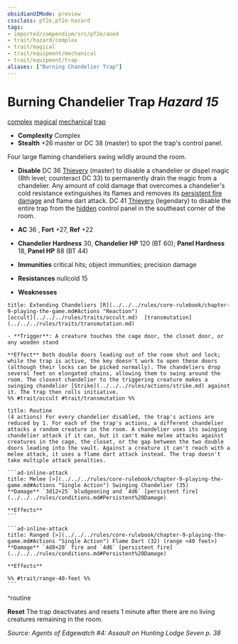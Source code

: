 ```yaml
---
obsidianUIMode: preview
cssclass: pf2e,pf2e-hazard
tags:
- imported/compendium/src/pf2e/aoe4
- trait/hazard/complex
- trait/magical
- trait/equipment/mechanical
- trait/equipment/trap
aliases: ["Burning Chandelier Trap"]
---
```

# Burning Chandelier Trap *Hazard 15*  
[complex](complex.md)  [magical](magical.md)  [mechanical](mechanical.md)  [trap](trap.md)  

- **Complexity** Complex
- **Stealth** +26 master or DC 38 (master) to spot the trap's control panel.  

Four large flaming chandeliers swing wildly around the room.

- **Disable** DC 36 [Thievery](../../skills.md#Thievery) (master) to disable a chandelier or dispel magic (8th level; counteract DC 33) to permanently drain the magic from a chandelier. Any amount of cold damage that overcomes a chandelier's cold resistance extinguishes its flames and removes its [persistent fire damage](conditions.md#Persistent%20Damage) and flame dart attack. DC 41 [Thievery](../../skills.md#Thievery) (legendary) to disable the entire trap from the [hidden](conditions.md#Hidden) control panel in the southeast corner of the room.  

- **AC** 36 , **Fort** +27, **Ref** +22
- **Chandelier Hardness** 30, **Chandelier HP** 120 (BT 60); **Panel Hardness** 18, **Panel HP** 88 (BT 44)
- **Immunities** critical hits; object immunities; precision damage
- **Resistances** nullcold 15
- **Weaknesses** 
     
```ad-embed-ability
title: Extending Chandeliers [R](../../../rules/core-rulebook/chapter-9-playing-the-game.md#Actions "Reaction")
[occult](../../../rules/traits/occult.md)  [transmutation](../../../rules/traits/transmutation.md)  

- **Trigger**: A creature touches the cage door, the closet door, or any wooden stand

**Effect** Both double doors leading out of the room shut and lock; while the trap is active, the key doesn't work to open these doors (although their locks can be picked normally). The chandeliers drop several feet on elongated chains, allowing them to swing around the room. The closest chandelier to the triggering creature makes a swinging chandelier [Strike](../../../rules/actions/strike.md) against it. The trap then rolls initiative.  
%% #trait/occult #trait/transmutation %%
```

````ad-pf2-summary
title: Routine
(4 actions) For every chandelier disabled, the trap's actions are reduced by 1. For each of the trap's actions, a different chandelier attacks a random creature in the room. A chandelier uses its swinging chandelier attack if it can, but it can't make melee attacks against creatures in the cage, the closet, or the gap between the two double doors leading into the vault. Against a creature it can't reach with a melee attack, it uses a flame dart attack instead. The trap doesn't take multiple attack penalties.

```ad-inline-attack
title: Melee [>](../../../rules/core-rulebook/chapter-9-playing-the-game.md#Actions "Single Action") Swinging Chandelier (35)
**Damage** `3d12+25` bludgeoning and `4d6` [persistent fire](../../../rules/conditions.md#Persistent%20Damage) 
 
**Effects**
```

```ad-inline-attack
title: Ranged [>](../../../rules/core-rulebook/chapter-9-playing-the-game.md#Actions "Single Action") Flame Dart (32) (range <40 feet>)
**Damage** `4d8+20` fire and `4d6` [persistent fire](../../../rules/conditions.md#Persistent%20Damage) 
 
**Effects** 

%% #trait/range-40-feet %%
```
````
^routine

**Reset** The trap deactivates and resets 1 minute after there are no living creatures remaining in the room.  

*Source: Agents of Edgewatch #4: Assault on Hunting Lodge Seven p. 38*
